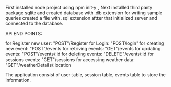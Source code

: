 First installed node project using npm init-y , Next installed third party package sqlite and created database with .db extension for writing sample queries created a file with .sql extension  aftter that initialized server 
and connected to the database. 

API END POINTS:

for Register new user: "POST"/Register
for Login: "POST/login"
for creating new event: "POST"/events
for retriving events: "GET"/events
for updating events: "POST"/events/:id 
for deleting events: "DELETE"/events/:id 
for sessions events: "GET"/sessions
for accessing weather data: "GET"/weatherDetails/:location 

The application consist of user table, session table, events table to store the information. 
